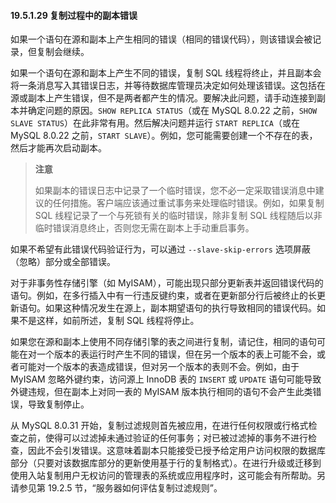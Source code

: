 #### 19.5.1.29 复制过程中的副本错误

如果一个语句在源和副本上产生相同的错误（相同的错误代码），则该错误会被记录，但复制会继续。

如果一个语句在源和副本上产生不同的错误，复制 SQL 线程将终止，并且副本会将一条消息写入其错误日志，并等待数据库管理员决定如何处理该错误。这包括在源或副本上产生错误，但不是两者都产生的情况。要解决此问题，请手动连接到副本并确定问题的原因。`SHOW REPLICA STATUS`（或在 MySQL 8.0.22 之前，`SHOW SLAVE STATUS`）在此非常有用。然后解决问题并运行 `START REPLICA`（或在 MySQL 8.0.22 之前，`START SLAVE`）。例如，您可能需要创建一个不存在的表，然后才能再次启动副本。

> **注意**
>
> 如果副本的错误日志中记录了一个临时错误，您不必一定采取错误消息中建议的任何措施。客户端应该通过重试事务来处理临时错误。例如，如果复制 SQL 线程记录了一个与死锁有关的临时错误，除非复制 SQL 线程随后以非临时错误消息终止，否则您无需在副本上手动重启事务。

如果不希望有此错误代码验证行为，可以通过 `--slave-skip-errors` 选项屏蔽（忽略）部分或全部错误。

对于非事务性存储引擎（如 MyISAM），可能出现只部分更新表并返回错误代码的语句。例如，在多行插入中有一行违反键约束，或者在更新部分行后被终止的长更新语句。如果这种情况发生在源上，副本期望语句的执行导致相同的错误代码。如果不是这样，如前所述，复制 SQL 线程将停止。

如果您在源和副本上使用不同存储引擎的表之间进行复制，请记住，相同的语句可能在对一个版本的表运行时产生不同的错误，但在另一个版本的表上可能不会，或者可能对一个版本的表造成错误，但对另一个版本的表则不会。例如，由于 MyISAM 忽略外键约束，访问源上 InnoDB 表的 `INSERT` 或 `UPDATE` 语句可能导致外键违规，但在副本上对同一表的 MyISAM 版本执行相同的语句不会产生此类错误，导致复制停止。

从 MySQL 8.0.31 开始，复制过滤规则首先被应用，在进行任何权限或行格式检查之前，使得可以过滤掉未通过验证的任何事务；对已被过滤掉的事务不进行检查，因此不会引发错误。这意味着副本只能接受已授予给定用户访问权限的数据库部分（只要对该数据库部分的更新使用基于行的复制格式）。在进行升级或迁移到使用入站复制用户无权访问的管理表的系统或应用程序时，这可能会有所帮助。另请参见第 19.2.5 节，“服务器如何评估复制过滤规则”。